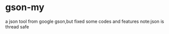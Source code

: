 gson-my
=======

a json tool from google gson,but fixed some codes and features
note:json is thread safe

